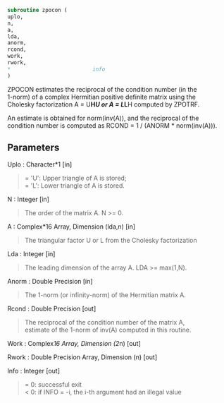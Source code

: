 ```fortran  
subroutine zpocon (  
uplo,  
n,  
a,  
lda,  
anorm,  
rcond,  
work,  
rwork,  
*                          info  
)  
```  
  
ZPOCON estimates the reciprocal of the condition number (in the  
1-norm) of a complex Hermitian positive definite matrix using the  
Cholesky factorization A = U**H*U or A = L*L**H computed by ZPOTRF.  
  
An estimate is obtained for norm(inv(A)), and the reciprocal of the  
condition number is computed as RCOND = 1 / (ANORM * norm(inv(A))).  
  
## Parameters  
Uplo : Character*1 [in]  
> = 'U':  Upper triangle of A is stored;  
> = 'L':  Lower triangle of A is stored.  
  
N : Integer [in]  
> The order of the matrix A.  N >= 0.  
  
A : Complex*16 Array, Dimension (lda,n) [in]  
> The triangular factor U or L from the Cholesky factorization  
  
Lda : Integer [in]  
> The leading dimension of the array A.  LDA >= max(1,N).  
  
Anorm : Double Precision [in]  
> The 1-norm (or infinity-norm) of the Hermitian matrix A.  
  
Rcond : Double Precision [out]  
> The reciprocal of the condition number of the matrix A,  
> estimate of the 1-norm of inv(A) computed in this routine.  
  
Work : Complex*16 Array, Dimension (2*n) [out]  
  
Rwork : Double Precision Array, Dimension (n) [out]  
  
Info : Integer [out]  
> = 0:  successful exit  
> < 0:  if INFO = -i, the i-th argument had an illegal value  
  
